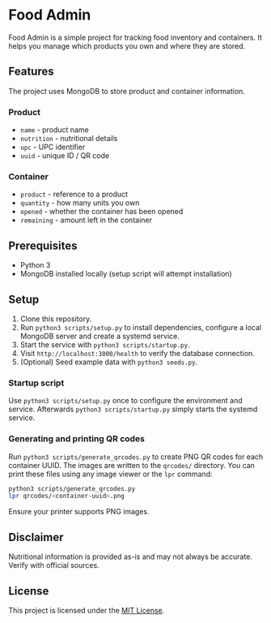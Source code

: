 # Food Admin

Food Admin is a simple project for tracking food inventory and containers.
It helps you manage which products you own and where they are stored.

## Features

The project uses MongoDB to store product and container information.

### Product
- `name` - product name
- `nutrition` - nutritional details
- `upc` - UPC identifier
- `uuid` - unique ID / QR code

### Container
- `product` - reference to a product
- `quantity` - how many units you own
- `opened` - whether the container has been opened
- `remaining` - amount left in the container

## Prerequisites

- Python 3
- MongoDB installed locally (setup script will attempt installation)

## Setup

1. Clone this repository.
2. Run `python3 scripts/setup.py` to install dependencies, configure a local
   MongoDB server and create a systemd service.
3. Start the service with `python3 scripts/startup.py`.
4. Visit `http://localhost:3000/health` to verify the database connection.
5. (Optional) Seed example data with `python3 seeds.py`.

### Startup script

Use `python3 scripts/setup.py` once to configure the environment and service.
Afterwards `python3 scripts/startup.py` simply starts the systemd service.

### Generating and printing QR codes

Run `python3 scripts/generate_qrcodes.py` to create PNG QR codes for each
container UUID. The images are written to the `qrcodes/` directory. You can
print these files using any image viewer or the `lpr` command:

```bash
python3 scripts/generate_qrcodes.py
lpr qrcodes/<container-uuid>.png
```

Ensure your printer supports PNG images.

## Disclaimer

Nutritional information is provided as-is and may not always be accurate. Verify
with official sources.

## License

This project is licensed under the [MIT License](LICENSE).
